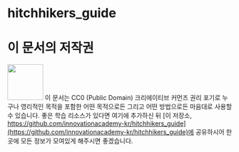 # hitchhikers_guide



# 이 문서의 저작권 

<img src="https://mirrors.creativecommons.org/presskit/buttons/88x31/png/cc-zero.png" width="80px"></img> 
이 문서는 CC0 (Public Domain) 크리에이티브 커먼즈 권리 포기로 누구나 영리적인 목적을 포함한 어떤 목적으로든 그리고 어떤 방법으로든 마음대로 사용할 수 있습니다.
좋은 학습 리소스가 있다면 여기에 추가하신 뒤 [이 저장소, https://github.com/innovationacademy-kr/hitchhikers_guide](https://github.com/innovationacademy-kr/hitchhikers_guide)에 
공유하시어 한 곳에 모든 정보가 모여있게 해주시면 좋겠습니다. 
